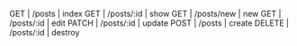
GET       |      /posts      |    index
GET       |      /posts/:id   |   show
GET        |     /posts/new    |  new
GET         |    /posts/:id   |   edit
PATCH        |   /posts/:id   |   update
POST         |   /posts        |  create
DELETE       |   /posts/:id     | destroy